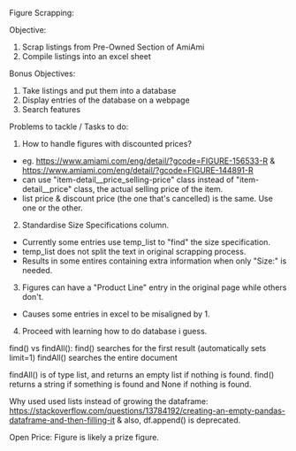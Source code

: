 Figure Scrapping:

Objective:
1. Scrap listings from Pre-Owned Section of AmiAmi
2. Compile listings into an excel sheet

Bonus Objectives:
1. Take listings and put them into a database
2. Display entries of the database on a webpage
3. Search features

Problems to tackle / Tasks to do:
1. How to handle figures with discounted prices?
- eg. https://www.amiami.com/eng/detail/?gcode=FIGURE-156533-R & https://www.amiami.com/eng/detail/?gcode=FIGURE-144891-R
- can use "item-detail__price_selling-price" class instead of "item-detail__price" class, the actual selling price of the item.
- list price & discount price (the one that's cancelled) is the same. Use one or the other.
2. Standardise Size Specifications column.
  - Currently some entries use temp_list to "find" the size specification.
  - temp_list does not split the text in original scrapping process.
  - Results in some entires containing extra information when only "Size:" is needed.
3. Figures can have a "Product Line" entry in the original page while others don't.
  - Causes some entries in excel to be misaligned by 1.
4. Proceed with learning how to do database i guess.



find() vs findAll():
find() searches for the first result (automatically sets limit=1)
findAll() searches the entire document

findAll() is of type list, and returns an empty list if nothing is found.
find() returns a string if something is found and None if nothing is found.

Why used used lists instead of growing the dataframe:
https://stackoverflow.com/questions/13784192/creating-an-empty-pandas-dataframe-and-then-filling-it
& also, df.append() is deprecated. 

Open Price: Figure is likely a prize figure.
